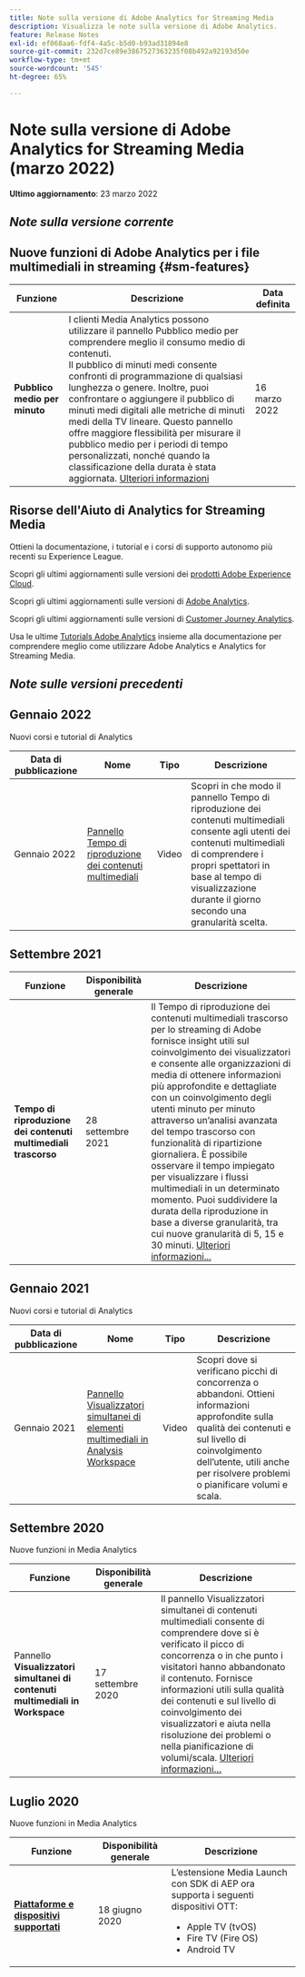 ```yaml
---
title: Note sulla versione di Adobe Analytics for Streaming Media
description: Visualizza le note sulla versione di Adobe Analytics.
feature: Release Notes
exl-id: ef068aa6-fdf4-4a5c-b5d0-b93ad31894e8
source-git-commit: 232d7ce89e3867527363235f08b492a92193d50e
workflow-type: tm+mt
source-wordcount: '545'
ht-degree: 65%

---
```


# Note sulla versione di Adobe Analytics for Streaming Media (marzo 2022)

**Ultimo aggiornamento**: 23 marzo 2022

## *Note sulla versione corrente*

## Nuove funzioni di Adobe Analytics per i file multimediali in streaming  {#sm-features}

| Funzione | Descrizione | Data definita |
| ----------- | ---------- | ------- |
| **Pubblico medio per minuto** | I clienti Media Analytics possono utilizzare il pannello Pubblico medio per comprendere meglio il consumo medio di contenuti. <br>Il pubblico di minuti medi consente confronti di programmazione di qualsiasi lunghezza o genere. Inoltre, puoi confrontare o aggiungere il pubblico di minuti medi digitali alle metriche di minuti medi della TV lineare. Questo pannello offre maggiore flessibilità per misurare il pubblico medio per i periodi di tempo personalizzati, nonché quando la classificazione della durata è stata aggiornata.  [Ulteriori informazioni](https://experienceleague.adobe.com/docs/media-analytics/using/media-reports/average-minute-audience.html?lang=en) | 16 marzo 2022 |

## Risorse dell&#39;Aiuto di Analytics for Streaming Media

Ottieni la documentazione, i tutorial e i corsi di supporto autonomo più recenti su Experience League.

Scopri gli ultimi aggiornamenti sulle versioni dei [prodotti Adobe Experience Cloud](https://business.adobe.com/it/products/adobe-experience-cloud-products.html).

Scopri gli ultimi aggiornamenti sulle versioni di [Adobe Analytics](https://experienceleague.adobe.com/docs/analytics/release-notes/latest.html?lang=it).

Scopri gli ultimi aggiornamenti sulle versioni di [Customer Journey Analytics](https://experienceleague.adobe.com/docs/analytics-platform/using/releases/latest.html?lang=it).

Usa le ultime [Tutorials Adobe Analytics](https://experienceleague.adobe.com/docs/analytics-learn/tutorials/overview.html?lang=it) insieme alla documentazione per comprendere meglio come utilizzare Adobe Analytics e Analytics for Streaming Media.

## *Note sulle versioni precedenti*

## Gennaio 2022

Nuovi corsi e tutorial di Analytics

| Data di pubblicazione | Nome | Tipo | Descrizione |
| ----------- | ---------- | ---------- | --------- |
| Gennaio 2022 | [Pannello Tempo di riproduzione dei contenuti multimediali](https://experienceleague.adobe.com/docs/analytics-learn/tutorials/media-analytics/measuring-media-analytics/media-playback-time-spent-panel.html?lang=it) | Video | Scopri in che modo il pannello Tempo di riproduzione dei contenuti multimediali consente agli utenti dei contenuti multimediali di comprendere i propri spettatori in base al tempo di visualizzazione durante il giorno secondo una granularità scelta. |

## Settembre 2021

| Funzione | Disponibilità generale | Descrizione |
| ----------- | ---------- | -------------- |
| **Tempo di riproduzione dei contenuti multimediali trascorso** | 28 settembre 2021 | Il Tempo di riproduzione dei contenuti multimediali trascorso per lo streaming di Adobe fornisce insight utili sul coinvolgimento dei visualizzatori e consente alle organizzazioni di media di ottenere informazioni più approfondite e dettagliate con un coinvolgimento degli utenti minuto per minuto attraverso un’analisi avanzata del tempo trascorso con funzionalità di ripartizione giornaliera. È possibile osservare il tempo impiegato per visualizzare i flussi multimediali in un determinato momento. Puoi suddividere la durata della riproduzione in base a diverse granularità, tra cui nuove granularità di 5, 15 e 30 minuti. [Ulteriori informazioni...](https://experienceleague.adobe.com/docs/media-analytics/using/media-reports/media-workspace-panels/media-playback-time-spent.html?lang=en) |

## Gennaio 2021

Nuovi corsi e tutorial di Analytics

| Data di pubblicazione | Nome | Tipo | Descrizione |
| ----------- | ---------- | ---------- | --------- |
| Gennaio 2021 | [Pannello Visualizzatori simultanei di elementi multimediali in Analysis Workspace](https://experienceleague.adobe.com/docs/analytics-learn/tutorials/analysis-workspace/using-panels/media-concurrent-viewers-panel-in-analysis-workspace.html?lang=it#analysis-workspace) | Video | Scopri dove si verificano picchi di concorrenza o abbandoni. Ottieni informazioni approfondite sulla qualità dei contenuti e sul livello di coinvolgimento dell’utente, utili anche per risolvere problemi o pianificare volumi e scala. |


## Settembre 2020

Nuove funzioni in Media Analytics

| Funzione | Disponibilità generale | Descrizione |
| -------- | -------------------- | ----------- |
| Pannello **Visualizzatori simultanei di contenuti multimediali in Workspace** | 17 settembre 2020 | Il pannello Visualizzatori simultanei di contenuti multimediali consente di comprendere dove si è verificato il picco di concorrenza o in che punto i visitatori hanno abbandonato il contenuto. Fornisce informazioni utili sulla qualità dei contenuti e sul livello di coinvolgimento dei visualizzatori e aiuta nella risoluzione dei problemi o nella pianificazione di volumi/scala. [Ulteriori informazioni…](https://experienceleague.adobe.com/docs/media-analytics/using/media-reports/media-workspace-panels/media-concurrent-viewers.html?lang=en) |


## Luglio 2020

Nuove funzioni in Media Analytics

| Funzione | Disponibilità generale | Descrizione |
| -------- | -------------------- | ----------- |
| [**Piattaforme e dispositivi supportati**](https://experienceleague.adobe.com/docs/media-analytics/using/supported-devices.html?lang=en) | 18 giugno 2020 | L’estensione Media Launch con SDK di AEP ora supporta i seguenti dispositivi OTT: <div><ul><li>Apple TV (tvOS)</li><li>Fire TV (Fire OS)</li><li>Android TV</li></ul></div> |



<!-- ## Important notices for [!DNL Analytics] administrators

**Updated on March 3, 2022**

| Notice | Date Added or Updated  | Description |
| ----------- | ---------- | ---------- |
| description | date | description |
| description | date | description |
| description | date | description |
| description | date | description | -->
